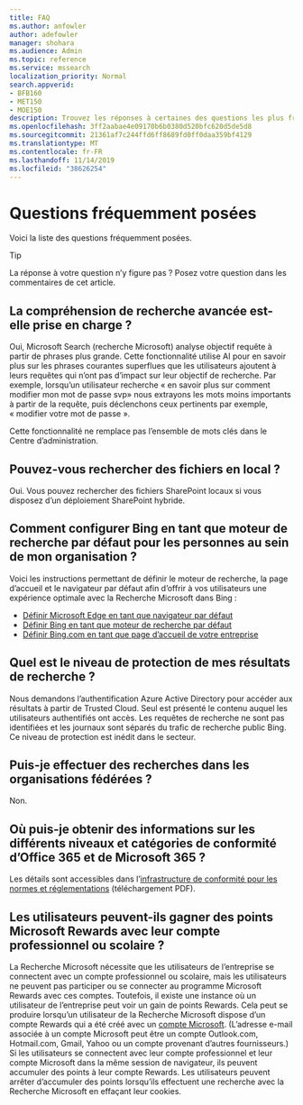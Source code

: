 ```yaml
---
title: FAQ
ms.author: anfowler
author: adefowler
manager: shohara
ms.audience: Admin
ms.topic: reference
ms.service: mssearch
localization_priority: Normal
search.appverid:
- BFB160
- MET150
- MOE150
description: Trouvez les réponses à certaines des questions les plus fréquentes concernant Microsoft Search (recherche Microsoft)
ms.openlocfilehash: 3ff2aabae4e09170b6b0380d520bfc620d5de5d8
ms.sourcegitcommit: 21361af7c244ffd6ff8689fd0ff0daa359bf4129
ms.translationtype: MT
ms.contentlocale: fr-FR
ms.lasthandoff: 11/14/2019
ms.locfileid: "38626254"
---
```

# <a name="frequently-asked-questions"></a>Questions fréquemment posées

Voici la liste des questions fréquemment posées.

> [!TIP]
> La réponse à votre question n’y figure pas ? Posez votre question dans les commentaires de cet article.

## <a name="is-advanced-query-understanding-supported"></a>La compréhension de recherche avancée est-elle prise en charge ?

Oui, Microsoft Search (recherche Microsoft) analyse objectif requête à partir de phrases plus grande. Cette fonctionnalité utilise AI pour en savoir plus sur les phrases courantes superflues que les utilisateurs ajoutent à leurs requêtes qui n’ont pas d’impact sur leur objectif de recherche. Par exemple, lorsqu’un utilisateur recherche « en savoir plus sur comment modifier mon mot de passe svp» nous extrayons les mots moins importants à partir de la requête, puis déclenchons ceux pertinents par exemple, « modifier votre mot de passe ».
  
Cette fonctionnalité ne remplace pas l’ensemble de mots clés dans le Centre d’administration.
  
## <a name="can-you-search-for-files-on-premises"></a>Pouvez-vous rechercher des fichiers en local ?

Oui. Vous pouvez rechercher des fichiers SharePoint locaux si vous disposez d’un déploiement SharePoint hybride.
  
## <a name="how-do-i-make-bing-the-default-search-engine-for-people-in-my-org"></a>Comment configurer Bing en tant que moteur de recherche par défaut pour les personnes au sein de mon organisation ?

Voici les instructions permettant de définir le moteur de recherche, la page d’accueil et le navigateur par défaut afin d’offrir à vos utilisateurs une expérience optimale avec la Recherche Microsoft dans Bing :

- [Définir Microsoft Edge en tant que navigateur par défaut](set-default-browser.md)
- [Définir Bing en tant que moteur de recherche par défaut](set-default-search-engine.md)
- [Définir Bing.com en tant que page d’accueil de votre entreprise](set-default-homepage.md)

  
## <a name="how-are-my-search-results-protected"></a>Quel est le niveau de protection de mes résultats de recherche ?

Nous demandons l’authentification Azure Active Directory pour accéder aux résultats à partir de Trusted Cloud. Seul est présenté le contenu auquel les utilisateurs authentifiés ont accès. Les requêtes de recherche ne sont pas identifiées et les journaux sont séparés du trafic de recherche public Bing. Ce niveau de protection est inédit dans le secteur.

## <a name="can-i-search-across-federated-organizations"></a>Puis-je effectuer des recherches dans les organisations fédérées ?

Non.

## <a name="where-can-i-get-info-about-office-365-and-microsoft-365-compliance-tiers-and-categories"></a>Où puis-je obtenir des informations sur les différents niveaux et catégories de conformité d’Office 365 et de Microsoft 365 ?

Les détails sont accessibles dans l’[infrastructure de conformité pour les normes et réglementations](https://download.microsoft.com/download/B/2/7/B27B3EF3-8849-4C18-8BA4-5AD755728620/Compliance%20Framework_customer%20guidance.pdf) (téléchargement PDF).

## <a name="can-users-earn-microsoft-rewards-points-with-their-work-or-school-account"></a>Les utilisateurs peuvent-ils gagner des points Microsoft Rewards avec leur compte professionnel ou scolaire ?

La Recherche Microsoft nécessite que les utilisateurs de l’entreprise se connectent avec un compte professionnel ou scolaire, mais les utilisateurs ne peuvent pas participer ou se connecter au programme Microsoft Rewards avec ces comptes. Toutefois, il existe une instance où un utilisateur de l’entreprise peut voir un gain de points Rewards. Cela peut se produire lorsqu’un utilisateur de la Recherche Microsoft dispose d’un compte Rewards qui a été créé avec un <a href="https://www.microsoft.com/en-us/welcome?rtc=1">compte Microsoft</a>. (L’adresse e-mail associée à un compte Microsoft peut être un compte Outlook.com, Hotmail.com, Gmail, Yahoo ou un compte provenant d’autres fournisseurs.) Si les utilisateurs se connectent avec leur compte professionnel et leur compte Microsoft dans la même session de navigateur, ils peuvent accumuler des points à leur compte Rewards. Les utilisateurs peuvent arrêter d’accumuler des points lorsqu’ils effectuent une recherche avec la Recherche Microsoft en effaçant leur cookies. 

